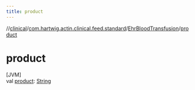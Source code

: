 ```yaml
---
title: product
---
```

//[clinical](../../../index.html)/[com.hartwig.actin.clinical.feed.standard](../index.html)/[EhrBloodTransfusion](index.html)/[product](product.html)



# product



[JVM]\
val [product](product.html): [String](https://kotlinlang.org/api/latest/jvm/stdlib/kotlin/-string/index.html)




